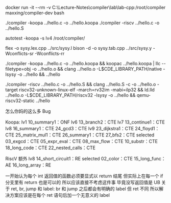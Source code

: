 
docker run -it --rm -v C:\Lecture-Notes\compiler\lab\lab-cpp:/root/compiler maxxing/compiler-dev bash

./compiler -koopa ../hello.c -o ../hello.koopa
./compiler -riscv ../hello.c -o ../hello.S

autotest -koopa -s lv4 /root/compiler/

flex -o sysy.lex.cpp ../src/sysy.l
bison -d -o sysy.tab.cpp ../src/sysy.y -Wconflicts-sr -Wconflicts-rr


./compiler -koopa ../hello.c -o ../hello.koopa && koopac ../hello.koopa | llc --filetype=obj -o ../hello.o && clang ../hello.o -L$CDE_LIBRARY_PATH/native -lsysy -o ../hello && ../hello

./compiler -riscv ../hello.c -o ../hello.S && clang ../hello.S -c -o ../hello.o -target riscv32-unknown-linux-elf -march=rv32im -mabi=ilp32 && ld.lld ../hello.o -L$CDE_LIBRARY_PATH/riscv32 -lsysy -o ../hello && qemu-riscv32-static ../hello


怎么你妈的这么多 Bug

Koopa:
lv1 
10_summary1：ONF 
lv6
13_branch2：CTE 
lv7
13_continue1：CTE 
lv8
16_summary1：CTE 
24_gcd3：CTE 
lv9
23_dijkstra1：CTE
24_floyd1：CTE
25_matrix_mul1：CTE
26_summary1：CTE
27_bfs2：CTE
selected
03_exgcd：CTE
05_expr_eval：CTE
08_max_flow：CTE
10_substr：CTE
18_long_code：CTE
22_nested_calls：CTE

RiscV 额外
lv8
14_short_circuit1：RE
selected
02_color：CTE
15_long_func：AE
16_long_array：RE


一开始认为每个 int 返回值的函数必须要显式以 return 结尾 但实际上在每一个 if 分支里有 return 也是可以的
所以应该直接不考虑这件事 毕竟没写返回值是 UB
关于 ret, br, jump 和 label: br 和 jump 之后都会有明确的 label 但 ret 不同 所以解决方案应该是在每个 ret 语句后加一个无意义的 label